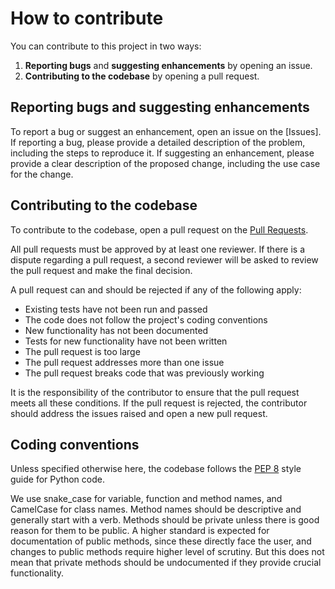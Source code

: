 # How to contribute

You can contribute to this project in two ways:

1.  **Reporting bugs** and **suggesting enhancements** by opening an issue.
2.  **Contributing to the codebase** by opening a pull request.

## Reporting bugs and suggesting enhancements

To report a bug or suggest an enhancement, open an issue on the [Issues]. If
reporting a bug, please provide a detailed description of the problem, including
the steps to reproduce it. If suggesting an enhancement, please provide a clear
description of the proposed change, including the use case for the change.

## Contributing to the codebase

To contribute to the codebase, open a pull request on the [Pull Requests](https://github.com/Bayer-Group/phenx/pulls).

All pull requests must be approved by at least one reviewer. If there is a
dispute regarding a pull request, a second reviewer will be asked to review the
pull request and make the final decision.

A pull request can and should be rejected if any of the following apply:

- Existing tests have not been run and passed
- The code does not follow the project's coding conventions
- New functionality has not been documented
- Tests for new functionality have not been written
- The pull request is too large
- The pull request addresses more than one issue
- The pull request breaks code that was previously working

It is the responsibility of the contributor to ensure that the pull request meets
all these conditions. If the pull request is rejected, the contributor should
address the issues raised and open a new pull request.

## Coding conventions

Unless specified otherwise here, the codebase follows the [PEP 8](https://peps.python.org/pep-0008/)
style guide for Python code.

We use snake_case for variable, function and method names, and CamelCase for
class names. Method names should be descriptive and generally start with a verb.
Methods should be private unless there is good reason for them to be public. A
higher standard is expected for documentation of public methods, since these
directly face the user, and changes to public methods require higher level of
scrutiny. But this does not mean that private methods should be undocumented if
they provide crucial functionality.
